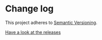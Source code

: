 # Change log

This project adheres to [Semantic Versioning](http://semver.org/).

[Have a look at the releases](https://github.com/malte-wessel/react-custom-scrollbars/releases)
